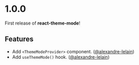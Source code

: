 # 1.0.0

First release of **react-theme-mode**! 

## Features

- Add `<ThemeModeProvider>` component. ([@alexandre-lelain](https://github.com/alexandre-lelain))
- Add `useThemeMode()` hook. ([@alexandre-lelain](https://github.com/alexandre-lelain))